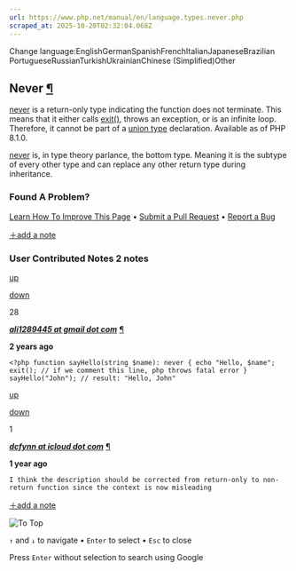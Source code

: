 ```yaml
---
url: https://www.php.net/manual/en/language.types.never.php
scraped_at: 2025-10-20T02:32:04.068Z
---
```


Change language:EnglishGermanSpanishFrenchItalianJapaneseBrazilian PortugueseRussianTurkishUkrainianChinese (Simplified)Other

## Never [¶](https://www.php.net/manual/en/language.types.never.php\#language.types.never)

[never](https://www.php.net/manual/en/language.types.never.php) is a return-only type indicating the function
does not terminate. This means that it either calls [exit()](https://www.php.net/manual/en/function.exit.php),
throws an exception, or is an infinite loop.
Therefore, it cannot be part of a
[union type](https://www.php.net/manual/en/language.types.type-system.php#language.types.type-system.composite.union)
declaration. Available as of PHP 8.1.0.


[never](https://www.php.net/manual/en/language.types.never.php) is, in type theory parlance, the bottom type.
Meaning it is the subtype of every other type and can replace any other
return type during inheritance.


### Found A Problem?

[Learn How To Improve This Page](https://github.com/php/doc-base/blob/master/README.md "This will take you to our contribution guidelines on GitHub")
•
[Submit a Pull Request](https://github.com/php/doc-en/blob/master/language/types/never.xml)
•
[Report a Bug](https://github.com/php/doc-en/issues/new?body=From%20manual%20page:%20https:%2F%2Fphp.net%2Flanguage.types.never%0A%0A---)

[＋add a note](https://www.php.net/manual/add-note.php?sect=language.types.never&repo=en&redirect=https://www.php.net/manual/en/language.types.never.php)

### User Contributed Notes 2 notes

[up](https://www.php.net/manual/vote-note.php?id=128259&page=language.types.never&vote=up "Vote up!")

[down](https://www.php.net/manual/vote-note.php?id=128259&page=language.types.never&vote=down "Vote down!")

28


[**_ali1289445 at gmail dot com_**](https://www.php.net/manual/en/language.types.never.php#128259) [¶](https://www.php.net/manual/en/language.types.never.php#128259)

**2 years ago**

`<?php
function sayHello(string $name): never
{
    echo "Hello, $name";
    exit(); // if we comment this line, php throws fatal error
}
sayHello("John"); // result: "Hello, John"`

[up](https://www.php.net/manual/vote-note.php?id=129805&page=language.types.never&vote=up "Vote up!")

[down](https://www.php.net/manual/vote-note.php?id=129805&page=language.types.never&vote=down "Vote down!")

1


[**_dcfynn at icloud dot com_**](https://www.php.net/manual/en/language.types.never.php#129805) [¶](https://www.php.net/manual/en/language.types.never.php#129805)

**1 year ago**

`I think the description should be corrected from return-only to non-return function since the context is now misleading`

[＋add a note](https://www.php.net/manual/add-note.php?sect=language.types.never&repo=en&redirect=https://www.php.net/manual/en/language.types.never.php)

![To Top](https://www.php.net/images/to-top@2x.png)

`↑` and `↓` to navigate •
`Enter` to select •
`Esc` to close


Press `Enter` without
selection to search using Google